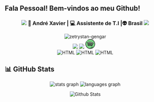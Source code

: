 ## Fala Pessoal! Bem-vindos ao meu Github!

<div align="center">
<h3><img src="https://media.giphy.com/media/WUlplcMpOCEmTGBtBW/giphy.gif" width="30"> 🙎 André Xavier | 💻 Assistente de T.I |👽 Brasil <img src="https://media.giphy.com/media/WUlplcMpOCEmTGBtBW/giphy.gif" width="30"></h3>
</div>

<div align="center">
  
  

 
<img src="https://github.com/user-attachments/assets/7e97de43-da45-4e49-9c96-a145abcead06" alt="zetrystan-gengar" width="200">

<div align="center">
  <a href="https://www.linkedin.com/in/andr%C3%A9-xavier-672a90226/" target="_blank"><img src="https://img.shields.io/badge/-LinkedIn-%230077B5?style=for-the-badge&logo=linkedin&logoColor=white" target="_blank"></a>
  <a href="https://www.instagram.com/drexavier.1/" target="_blank"><img src="https://img.shields.io/badge/-Instagram-%23E1306C?style=for-the-badge&logo=instagram&logoColor=white" target="_blank"></a>
  <a href="https://open.spotify.com/user/cf2hydc7i8hixzsy7kvgvg4z8?si=2aa7af27e7214aa7"><img height="30" src="https://raw.githubusercontent.com/8bithemant/8bithemant/master/spotify.png?raw=true"></a>&nbsp;&nbsp;
</div>

<div align="center">
<img src="https://img.icons8.com/color/32/000000/html-5.png" alt="HTML" width="32"/>
<img src="https://img.icons8.com/color/32/000000/sql.png" alt="HTML" width="32"/>
<img src="https://img.icons8.com/color/32/000000/processor.png" alt="HTML" width="32"/>
  
</div>

</div>

## 📊 GitHub Stats

  <div align="center">
  <img src="https://github-readme-stats.vercel.app/api?username=AndreRibeiroXavier&hide_title=false&hide_rank=false&show_icons=true&include_all_commits=true&count_private=true&disable_animations=false&theme=midnight-purple&hide_border=true"" height="150" alt="stats graph"  />
  <img src="https://github-readme-stats.vercel.app/api/top-langs?username=AndreRibeiroXavier&locale=en&hide_title=true&layout=compact&card_width=320&langs_count=5&theme=midnight-purple&hide_border=true"" height="150" alt="languages graph"  />
</div>

<p align="center">
        <img src="https://raw.githubusercontent.com/mayhemantt/mayhemantt/Update/svg/Bottom.svg" alt="Github Stats" />
</p>



